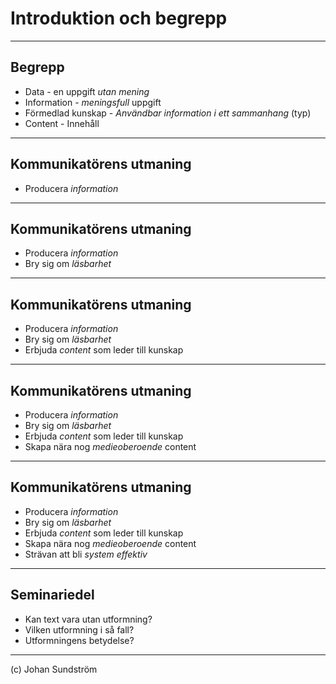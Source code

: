 # Introduktion och begrepp

---

## Begrepp

* Data - en uppgift *utan mening*
* Information - *meningsfull* uppgift
* Förmedlad kunskap - *Användbar information i ett sammanhang* (typ)
* Content - Innehåll

---

## Kommunikatörens utmaning

* Producera *information*

---

## Kommunikatörens utmaning

* Producera *information*
* Bry sig om *läsbarhet*

---

## Kommunikatörens utmaning

* Producera *information*
* Bry sig om *läsbarhet*
* Erbjuda *content* som leder till kunskap

---

## Kommunikatörens utmaning

* Producera *information*
* Bry sig om *läsbarhet*
* Erbjuda *content* som leder till kunskap
* Skapa nära nog *medieoberoende* content

---

## Kommunikatörens utmaning

* Producera *information*
* Bry sig om *läsbarhet*
* Erbjuda *content* som leder till kunskap
* Skapa nära nog *medieoberoende* content
* Strävan att bli *system effektiv*

---

## Seminariedel

* Kan text vara utan utformning?
* Vilken utformning i så fall?
* Utformningens betydelse?

---

(c) Johan Sundström